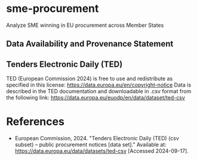 # sme-procurement
Analyze SME winning in EU procurement across Member States

## Data Availability and Provenance Statement
## Tenders Electronic Daily (TED)
TED (European Commission 2024) is free to use and redistribute as specified in this license: https://data.europa.eu/en/copyright-notice Data is described in the TED documentation and downloadable in .csv format from the following link: https://data.europa.eu/euodp/en/data/dataset/ted-csv

# References
- European Commission, 2024. "Tenders Electronic Daily (TED) (csv subset) – public procurement notices [data set]." Available at: https://data.europa.eu/data/datasets/ted-csv [Accessed 2024-09-17].